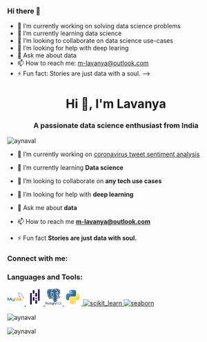 ### Hi there 👋

<!--
**aynaval/aynaval** is a ✨ _special_ ✨ repository because its `README.md` (this file) appears on your GitHub profile.

Here are some ideas to get you started:
-->

- 🔭 I’m currently working on solving data science problems
- 🌱 I’m currently learning data science
- 👯 I’m looking to collaborate on data science use-cases
- 🤔 I’m looking for help with deep learing
- 💬 Ask me about data
- 📫 How to reach me: m-lavanya@outlook.com
- ⚡ Fun fact: Stories are just data with a soul.
-->

<h1 align="center">Hi 👋, I'm Lavanya</h1>
<h3 align="center">A passionate data science enthusiast from India</h3>

<p align="left"> <img src="https://komarev.com/ghpvc/?username=aynaval&label=Profile%20views&color=0e75b6&style=flat" alt="aynaval" /> </p>

- 🔭 I’m currently working on [coronavirus tweet sentiment analysis](https://github.com/aynaval/Coronavirus_Tweet_Sentiment_Analysis)

- 🌱 I’m currently learning **Data science**

- 👯 I’m looking to collaborate on **any tech use cases**

- 🤝 I’m looking for help with **deep learning**

- 💬 Ask me about **data**

- 📫 How to reach me **m-lavanya@outlook.com**

- ⚡ Fun fact **Stories are just data with soul.**

<h3 align="left">Connect with me:</h3>
<p align="left">
</p>

<h3 align="left">Languages and Tools:</h3>
<p align="left"> <a href="https://www.mysql.com/" target="_blank" rel="noreferrer"> <img src="https://raw.githubusercontent.com/devicons/devicon/master/icons/mysql/mysql-original-wordmark.svg" alt="mysql" width="40" height="40"/> </a> <a href="https://pandas.pydata.org/" target="_blank" rel="noreferrer"> <img src="https://raw.githubusercontent.com/devicons/devicon/2ae2a900d2f041da66e950e4d48052658d850630/icons/pandas/pandas-original.svg" alt="pandas" width="40" height="40"/> </a> <a href="https://www.postgresql.org" target="_blank" rel="noreferrer"> <img src="https://raw.githubusercontent.com/devicons/devicon/master/icons/postgresql/postgresql-original-wordmark.svg" alt="postgresql" width="40" height="40"/> </a> <a href="https://www.python.org" target="_blank" rel="noreferrer"> <img src="https://raw.githubusercontent.com/devicons/devicon/master/icons/python/python-original.svg" alt="python" width="40" height="40"/> </a> <a href="https://scikit-learn.org/" target="_blank" rel="noreferrer"> <img src="https://upload.wikimedia.org/wikipedia/commons/0/05/Scikit_learn_logo_small.svg" alt="scikit_learn" width="40" height="40"/> </a> <a href="https://seaborn.pydata.org/" target="_blank" rel="noreferrer"> <img src="https://seaborn.pydata.org/_images/logo-mark-lightbg.svg" alt="seaborn" width="40" height="40"/> </a> </p>

<p><img align="center" src="https://github-readme-stats.vercel.app/api/top-langs?username=aynaval&show_icons=true&locale=en&layout=compact" alt="aynaval" /></p>

<p><img align="center" src="https://github-readme-streak-stats.herokuapp.com/?user=aynaval&" alt="aynaval" /></p>

